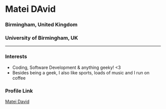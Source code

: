 # Matei DAvid

### Birmingham, United Kingdom

### University of Birmingham, UK
---

### Interests

- Coding, Software Development & anything geeky! <3
- Besides being a geek, I also like sports, loads of music and I run on coffee


### Profile Link
[Matei David](https://github.com/Matei207)
